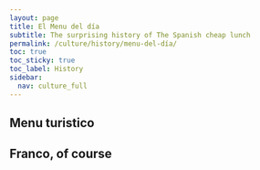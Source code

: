 ```yaml
---
layout: page
title: El Menu del día
subtitle: The surprising history of The Spanish cheap lunch
permalink: /culture/history/menu-del-día/
toc: true
toc_sticky: true
toc_label: History
sidebar:
  nav: culture_full
---
```


## Menu turistico

## Franco, of course
